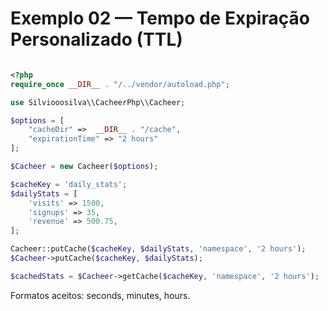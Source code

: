 # Exemplo 02 — Tempo de Expiração Personalizado (TTL)

```php

<?php
require_once __DIR__ . "/../vendor/autoload.php";

use Silviooosilva\\CacheerPhp\\Cacheer;

$options = [
    "cacheDir" =>  __DIR__ . "/cache",
    "expirationTime" => "2 hours"
];

$Cacheer = new Cacheer($options);

$cacheKey = 'daily_stats';
$dailyStats = [
    'visits' => 1500,
    'signups' => 35,
    'revenue' => 500.75,
];

Cacheer::putCache($cacheKey, $dailyStats, 'namespace', '2 hours');
$Cacheer->putCache($cacheKey, $dailyStats);

$cachedStats = $Cacheer->getCache($cacheKey, 'namespace', '2 hours');
```

Formatos aceitos: seconds, minutes, hours.


